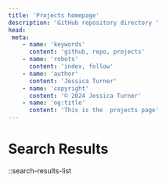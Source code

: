 ```yaml
---
title: 'Projects homepage'
description: 'GitHub repository directory '
head:
 meta:
    - name: 'keywords'
      content: 'github, repo, projects'
    - name: 'robots'
      content: 'index, follow'
    - name: 'author'
      content: 'Jessica Turner'
    - name: 'copyright'
      content: '© 2024 Jessica Turner'
    - name: 'og:title'
      content: 'This is the  projects page'
---
```

# Search Results




::search-results-list
